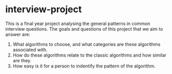 # interview-project
This is a final year project analysing the general patterns in common interview questions. 
The goals and questions of this project that we aim to answer are:
1) What algorithms to choose, and what categories are
these algorithms associated with.
2) How do these algorithms relate to the classic algorithms
and how similar are they.
3) How easy is it for a person to indentify the pattern of
the algorithm.
